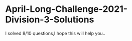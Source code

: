 # April-Long-Challenge-2021-Division-3-Solutions
I solved 8/10 questions,I hope this will help you..
